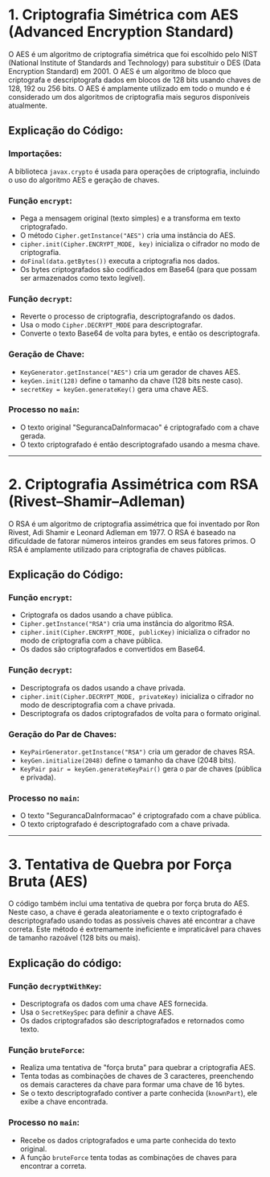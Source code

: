 # 1. Criptografia Simétrica com AES (Advanced Encryption Standard)

O AES é um algoritmo de criptografia simétrica que foi escolhido pelo NIST (National Institute of Standards and Technology) para substituir o DES (Data Encryption Standard) em 2001. O AES é um algoritmo de bloco que criptografa e descriptografa dados em blocos de 128 bits usando chaves de 128, 192 ou 256 bits. O AES é amplamente utilizado em todo o mundo e é considerado um dos algoritmos de criptografia mais seguros disponíveis atualmente.

## Explicação do Código:

### Importações:
A biblioteca `javax.crypto` é usada para operações de criptografia, incluindo o uso do algoritmo AES e geração de chaves.

### Função `encrypt`:

- Pega a mensagem original (texto simples) e a transforma em texto criptografado.
- O método `Cipher.getInstance("AES")` cria uma instância do AES.
- `cipher.init(Cipher.ENCRYPT_MODE, key)` inicializa o cifrador no modo de criptografia.
- `doFinal(data.getBytes())` executa a criptografia nos dados.
- Os bytes criptografados são codificados em Base64 (para que possam ser armazenados como texto legível).

### Função `decrypt`:

- Reverte o processo de criptografia, descriptografando os dados.
- Usa o modo `Cipher.DECRYPT_MODE` para descriptografar.
- Converte o texto Base64 de volta para bytes, e então os descriptografa.

### Geração de Chave:

- `KeyGenerator.getInstance("AES")` cria um gerador de chaves AES.
- `keyGen.init(128)` define o tamanho da chave (128 bits neste caso).
- `secretKey = keyGen.generateKey()` gera uma chave AES.

### Processo no `main`:

- O texto original "SegurancaDaInformacao" é criptografado com a chave gerada.
- O texto criptografado é então descriptografado usando a mesma chave.

---

# 2. Criptografia Assimétrica com RSA (Rivest–Shamir–Adleman)

O RSA é um algoritmo de criptografia assimétrica que foi inventado por Ron Rivest, Adi Shamir e Leonard Adleman em 1977. O RSA é baseado na dificuldade de fatorar números inteiros grandes em seus fatores primos. O RSA é amplamente utilizado para criptografia de chaves públicas.

## Explicação do Código:

### Função `encrypt`:

- Criptografa os dados usando a chave pública.
- `Cipher.getInstance("RSA")` cria uma instância do algoritmo RSA.
- `cipher.init(Cipher.ENCRYPT_MODE, publicKey)` inicializa o cifrador no modo de criptografia com a chave pública.
- Os dados são criptografados e convertidos em Base64.

### Função `decrypt`:

- Descriptografa os dados usando a chave privada.
- `cipher.init(Cipher.DECRYPT_MODE, privateKey)` inicializa o cifrador no modo de descriptografia com a chave privada.
- Descriptografa os dados criptografados de volta para o formato original.

### Geração do Par de Chaves:

- `KeyPairGenerator.getInstance("RSA")` cria um gerador de chaves RSA.
- `keyGen.initialize(2048)` define o tamanho da chave (2048 bits).
- `KeyPair pair = keyGen.generateKeyPair()` gera o par de chaves (pública e privada).

### Processo no `main`:

- O texto "SegurancaDaInformacao" é criptografado com a chave pública.
- O texto criptografado é descriptografado com a chave privada.

---

# 3. Tentativa de Quebra por Força Bruta (AES)

O código também inclui uma tentativa de quebra por força bruta do AES. Neste caso, a chave é gerada aleatoriamente e o texto criptografado é descriptografado usando todas as possíveis chaves até encontrar a chave correta. Este método é extremamente ineficiente e impraticável para chaves de tamanho razoável (128 bits ou mais).

## Explicação do código:

### Função `decryptWithKey`:

- Descriptografa os dados com uma chave AES fornecida.
- Usa o `SecretKeySpec` para definir a chave AES.
- Os dados criptografados são descriptografados e retornados como texto.

### Função `bruteForce`:

- Realiza uma tentativa de "força bruta" para quebrar a criptografia AES.
- Tenta todas as combinações de chaves de 3 caracteres, preenchendo os demais caracteres da chave para formar uma chave de 16 bytes.
- Se o texto descriptografado contiver a parte conhecida (`knownPart`), ele exibe a chave encontrada.

### Processo no `main`:

- Recebe os dados criptografados e uma parte conhecida do texto original.
- A função `bruteForce` tenta todas as combinações de chaves para encontrar a correta.
